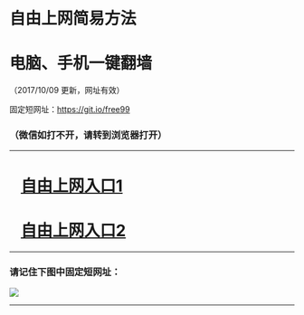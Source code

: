 ﻿# 自由上网简易方法

# 电脑、手机一键翻墙

（2017/10/09 更新，网址有效）

固定短网址：https://git.io/free99

### （微信如打不开，请转到浏览器打开）


***





# &nbsp;&nbsp; <a href="http://ft220887934.fwq-tz-1001.info/fwqtz01.html?t=100900114124 " target="_blank">自由上网入口1</a>
# &nbsp;&nbsp; <a href="http://ft1626318177.fwq-tz-1002.info/fwqtz02.html?t=100900119720 " target="_blank">自由上网入口2</a>
***

### 请记住下图中固定短网址：

<img src="https://s3-us-west-2.amazonaws.com/fwq-1001/yjfq-20170905okok.png" /> 


***

